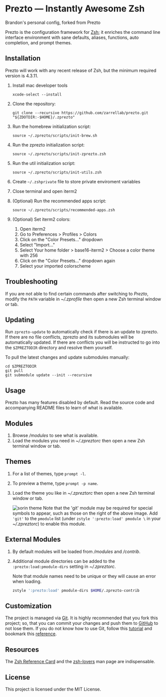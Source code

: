 # Prezto — Instantly Awesome Zsh

Brandon's personal config, forked from Prezto

Prezto is the configuration framework for [Zsh][1]; it enriches the command line
interface environment with sane defaults, aliases, functions, auto completion,
and prompt themes.

## Installation

Prezto will work with any recent release of Zsh, but the minimum required
version is 4.3.11.

  1. Install mac developer tools

     ```console
     xcode-select --install
     ```

  1. Clone the repository:

     ```console
     git clone --recursive https://github.com/zarrellab/prezto.git "${ZDOTDIR:-$HOME}/.zprezto"
     ```

  1. Run the homebrew initialization script:

     ```console
     source ~/.zprezto/scripts/init-brew.sh
     ```

  1. Run the zprezto initialization script:

     ```console
     source ~/.zprezto/scripts/init-zprezto.zsh
     ```

  1. Run the util initialization script:

     ```console
     source ~/.zprezto/scripts/init-utils.zsh
     ```

  1. Create `~/.zshprivate` file to store private enviroment variables

  1. Close terminal and open iterm2

  1. (Optional) Run the recommended apps script:

     ```console
     source ~/.zprezto/scripts/recommended-apps.zsh
     ```

  1. (Optional) Set iterm2 colors:

     1. Open iterm2
     1. Go to Preferences > Profiles > Colors
     1. Click on the "Color Presets..." dropdown
     1. Select "Import..."
     1. Select Your home folder > base16-iterm2 > Choose a color theme with 256
     1. Click on the "Color Presets..." dropdown again
     1. Select your imported colorscheme

## Troubleshooting

If you are not able to find certain commands after switching to *Prezto*,
modify the `PATH` variable in *~/.zprofile* then open a new Zsh terminal
window or tab.

## Updating

Run `zprezto-update` to automatically check if there is an update to zprezto.
If there are no file conflicts, zprezto and its submodules will be
automatically updated. If there are conflicts you will be instructed to go into
the `$ZPREZTODIR` directory and resolve them yourself.

To pull the latest changes and update submodules manually:

```console
cd $ZPREZTODIR
git pull
git submodule update --init --recursive
```

## Usage

Prezto has many features disabled by default. Read the source code and
accompanying README files to learn of what is available.

## Modules

  1. Browse */modules* to see what is available.
  1. Load the modules you need in *~/.zpreztorc* then open a new Zsh terminal
     window or tab.

## Themes

  1. For a list of themes, type `prompt -l`.
  1. To preview a theme, type `prompt -p name`.
  1. Load the theme you like in *~/.zpreztorc* then open a new Zsh terminal
     window or tab.

     ![sorin theme][2]
     Note that the 'git' module may be required for special symbols to appear,
     such as those on the right of the above image. Add `'git'` to the `pmodule`
     list (under `zstyle ':prezto:load' pmodule \` in your *~/.zpreztorc*) to
     enable this module.

## External Modules

  1. By default modules will be loaded from */modules* and */contrib*.
  1. Additional module directories can be added to the
     `:prezto:load:pmodule-dirs` setting in *~/.zpreztorc*.

     Note that module names need to be unique or they will cause an error when
     loading.

     ```sh
     zstyle ':prezto:load' pmodule-dirs $HOME/.zprezto-contrib
     ```

## Customization

The project is managed via [Git][3]. It is highly recommended that you fork this
project; so, that you can commit your changes and push them to [GitHub][4] to
not lose them. If you do not know how to use Git, follow this [tutorial][5] and
bookmark this [reference][6].

## Resources

The [Zsh Reference Card][7] and the [zsh-lovers][8] man page are indispensable.

## License

This project is licensed under the MIT License.

[1]: http://www.zsh.org
[2]: http://i.imgur.com/nrGV6pg.png "sorin theme"
[3]: http://git-scm.com
[4]: https://github.com
[5]: http://gitimmersion.com
[6]: https://git.github.io/git-reference/
[7]: http://www.bash2zsh.com/zsh_refcard/refcard.pdf
[8]: http://grml.org/zsh/zsh-lovers.html
